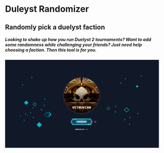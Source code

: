 # Duleyst Randomizer
## Randomly pick a duelyst faction

##### Looking to shake up how you run Duelyst 2 tournaments? Want to add some randomness while challenging your friends? Just need help choosing a faction. Then this tool is for you.

![This is an image](assets/newhome.png)